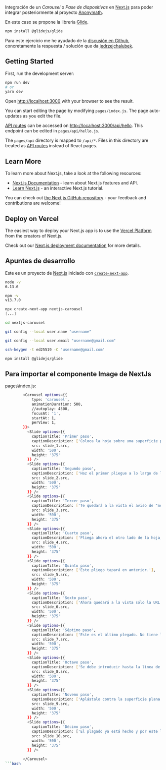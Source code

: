 Integración de un *Carousel* o *Pase de diapositivas* en [Next.js](https://nextjs.org/) para poder integrar posteriormente al proyecto [Anonymath](https://github.com/isfegu/anonymath).

En este caso se propone la librería [Glide](https://glidejs.com/).

```bash
npm install @glidejs/glide
```

Para este ejercicio me he ayudado de la [discusión en Github](https://github.com/glidejs/glide/issues/366), concretamente la respuesta / solución que da [jedrzejchalubek](https://github.com/jedrzejchalubek).

## Getting Started

First, run the development server:

```bash
npm run dev
# or
yarn dev
```

Open [http://localhost:3000](http://localhost:3000) with your browser to see the result.

You can start editing the page by modifying `pages/index.js`. The page auto-updates as you edit the file.

[API routes](https://nextjs.org/docs/api-routes/introduction) can be accessed on [http://localhost:3000/api/hello](http://localhost:3000/api/hello). This endpoint can be edited in `pages/api/hello.js`.

The `pages/api` directory is mapped to `/api/*`. Files in this directory are treated as [API routes](https://nextjs.org/docs/api-routes/introduction) instead of React pages.

## Learn More

To learn more about Next.js, take a look at the following resources:

- [Next.js Documentation](https://nextjs.org/docs) - learn about Next.js features and API.
- [Learn Next.js](https://nextjs.org/learn) - an interactive Next.js tutorial.

You can check out [the Next.js GitHub repository](https://github.com/vercel/next.js/) - your feedback and contributions are welcome!

## Deploy on Vercel

The easiest way to deploy your Next.js app is to use the [Vercel Platform](https://vercel.com/new?utm_medium=default-template&filter=next.js&utm_source=create-next-app&utm_campaign=create-next-app-readme) from the creators of Next.js.

Check out our [Next.js deployment documentation](https://nextjs.org/docs/deployment) for more details.

## Apuntes de desarrollo

Este es un proyecto de [Next.js](https://nextjs.org/) iniciado con [`create-next-app`](https://github.com/vercel/next.js/tree/canary/packages/create-next-app). 

```bash
node -v
6.13.6

npm -v
v13.7.0

npx create-next-app nextjs-carousel
[...]

cd nextjs-carousel

git config --local user.name "username"

git config --local user.email "username@gmail.com"

ssh-keygen -t ed25519 -C "username@gmail.com"

npm install @glidejs/glide
```

## Para importar el componente Image de NextJs

pages\index.js:

```bash
        <Carousel options={{ 
            type: 'carousel',
            animationDuration: 500,
            //autoplay: 4500,
            focusAt: '1',
            startAt: 1,
            perView: 1,
        }}>
          <Slide options={{ 
            captionTitle: 'Primer paso',
            captionDescription: ['Coloca la hoja sobre una superficie plana con la parte impresa hacia abajo. De esta forma tu manuscrito quedaría a la vista.'],
            src: slide_1.src, 
            width: '500', 
            height: '375' 
          }} />
          <Slide options={{ 
            captionTitle: 'Segundo paso',
            captionDescription: ['Haz el primer pliegue a lo largo de la línea punteada que hay en el dorso.'],
            src: slide_2.src, 
            width: '500', 
            height: '375' 
          }} />
          <Slide options={{ 
            captionTitle: 'Tercer paso',
            captionDescription: ['Te quedará a la vista el aviso de "no tirar a la basura".'],
            src: slide_3.src, 
            width: '500', 
            height: '375' 
          }} />
          <Slide options={{ 
            captionTitle: 'Cuarto paso',
            captionDescription: ['Pliega ahora el otro lado de la hoja, también por la línea punteada.'],
            src: slide_4.src, 
            width: '500', 
            height: '375' 
          }} />
          <Slide options={{ 
            captionTitle: 'Quinto paso',
            captionDescription: ['Este pliego tapará en anterior.'],
            src: slide_5.src, 
            width: '500', 
            height: '375' 
          }} />
          <Slide options={{ 
            captionTitle: 'Sexto paso',
            captionDescription: ['Ahora quedará a la vista sólo la URL de ANONYMATH.'],
            src: slide_6.src, 
            width: '500', 
            height: '375' 
          }} />
          <Slide options={{ 
            captionTitle: 'Séptimo paso',
            captionDescription: ['Este es el último plegado. No tiene líneas punteadas. Se trata de introducir un extremo del papel doblado dentro del otro. El de la derecha hace de sobre y el de la izquierda es el que se introduce dentro del otro.'],
            src: slide_7.src, 
            width: '500', 
            height: '375' 
          }} />
          <Slide options={{ 
            captionTitle: 'Octavo paso',
            captionDescription: ['Se debe introducir hasta la línea de puntos.'],
            src: slide_8.src, 
            width: '500', 
            height: '375' 
          }} />
          <Slide options={{ 
            captionTitle: 'Noveno paso',
            captionDescription: ['Aplástalo contra la superficie plana para acabar el plegado, de manera que la línea de puntos quede más o menos centrada.'],
            src: slide_9.src, 
            width: '500', 
            height: '375' 
          }} />
          <Slide options={{ 
            captionTitle: 'Décimo paso',
            captionDescription: ['El plagado ya está hecho y por este lado la superficie es blanca. Al darle la vuelta sólo se ve el logo de ANONYMATH.', 'Ya puedes dejar tu mensaje matemático en donde quieras.'],
            src: slide_10.src, 
            width: '500', 
            height: '375' 
          }} />
            
        </Carousel>
```bash
